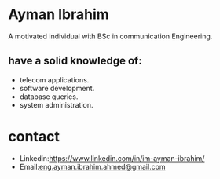 # Ayman Ibrahim 
A motivated individual with BSc in communication Engineering.
## have a solid knowledge of: 
- telecom applications.
- software development. 
- database queries.
- system administration.

# contact
- Linkedin:https://www.linkedin.com/in/im-ayman-ibrahim/
- Email:eng.ayman.ibrahim.ahmed@gmail.com



<!--
**Ayman58/Ayman58** is a ✨ _special_ ✨ repository because its `README.md` (this file) appears on your GitHub profile.

Here are some ideas to get you started:

- 🔭 I’m currently working on ...
- 🌱 I’m currently learning ...
- 👯 I’m looking to collaborate on ...
- 🤔 I’m looking for help with ...
- 💬 Ask me about ...
- 📫 How to reach me: ...
- 😄 Pronouns: ...
- ⚡ Fun fact: ...



-->
